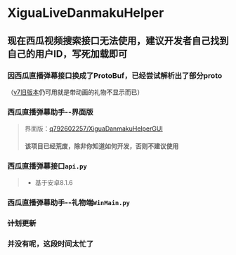 # XiguaLiveDanmakuHelper

## 现在西瓜视频搜索接口无法使用，建议开发者自己找到自己的用户ID，写死加载即可

### 因西瓜直播弹幕接口换成了ProtoBuf，已经尝试解析出了部分proto
（[v7旧版本](/q792602257/XiguaLiveDanmakuHelper/tree/v7)仍可用就是带动画的礼物不显示而已）

### 西瓜直播弹幕助手--界面版

> 界面版：[q792602257/XiguaDanmakuHelperGUI](/q792602257/XiguaDanmakuHelperGUI "C# ver")
> #### 该项目已经荒废，除非你知道如何开发，否则不建议使用

### 西瓜直播弹幕接口```api.py```

> - 基于安卓8.1.6

### 西瓜直播弹幕助手--礼物端```WinMain.py```

### ~~计划更新~~

### 并没有呢，这段时间太忙了
